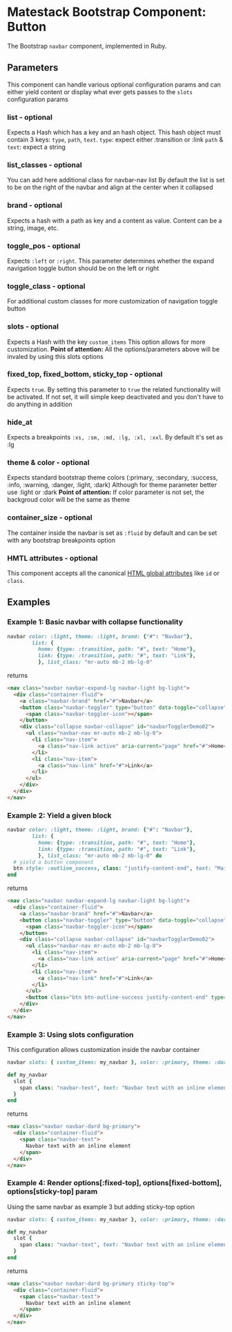 # Matestack Bootstrap Component: Button

The Bootstrap `navbar` component, implemented in Ruby.

## Parameters

This component can handle various optional configuration params and can either yield content or display what ever gets passes to the `slots` configuration params

### list - optional
Expects a Hash which has a key and an hash object. This hash object must contain 3 keys: `type`, `path`, `text`.
`type`: expect either :transition or :link
`path` & `text`: expect a string

### list_classes - optional
You can add here additional class for navbar-nav list
By default the list is set to be on the right of the navbar and align at the center when it collapsed

### brand - optional
Expects a hash with a path as key and a content as value.
Content can be a string, image, etc.

### toggle_pos - optional
Expects `:left` or `:right`. This parameter determines whether the expand navigation toggle button should be on the left or right

### toggle_class - optional
For additional custom classes for more customization of navigation toggle button

### slots - optional
Expects a Hash with the key `custom_items`
This option allows for more customization. 
**Point of attention:** All the options/parameters above will be invaled by using this slots options

### fixed_top, fixed_bottom, sticky_top - optional
Expects `true`. By setting this parameter to `true` the related functionality will be activated. If not set, it will simple keep deactivated and you don't have to do anything in addition 

### hide_at
Expects a breakpoints `:xs, :sm, :md, :lg, :xl, :xxl`. By default it's set as :lg

### theme & color - optional
Expects standard bootstrap theme colors (:primary, :secondary, :success, :info, :warning, :danger, :light, :dark)
Although for theme parameter better use :light or :dark
**Point of attention:** If color parameter is not set, the backgroud color will be the same as theme 

### container_size - optional
The container inside the navbar is set as `:fluid` by default and can be set with any bootstrap breakpoints option 

### HMTL attributes - optional
This component accepts all the canonical [HTML global attributes](https://www.w3schools.com/tags/ref_standardattributes.asp) like `id` or `class`.

## Examples

### Example 1: Basic navbar with collapse functionality 

```ruby
navbar color: :light, theme: :light, brand: {"#": "Navbar"},
        list: {
          home: {type: :transition, path: "#", text: "Home"}, 
          link: {type: :transition, path: "#", text: "Link"},
          }, list_class: "mr-auto mb-2 mb-lg-0"
```

returns

```html
<nav class="navbar navbar-expand-lg navbar-light bg-light">
  <div class="container-fluid">
    <a class="navbar-brand" href="#">Navbar</a>
    <button class="navbar-toggler" type="button" data-toggle="collapse" data-target="#navbarTogglerDemo02" aria-controls="navbarTogglerDemo02" aria-expanded="false" aria-label="Toggle navigation">
      <span class="navbar-toggler-icon"></span>
    </button>
    <div class="collapse navbar-collapse" id="navbarTogglerDemo02">
      <ul class="navbar-nav mr-auto mb-2 mb-lg-0">
        <li class="nav-item">
          <a class="nav-link active" aria-current="page" href="#">Home</a>
        </li>
        <li class="nav-item">
          <a class="nav-link" href="#">Link</a>
        </li>
      </ul>
    </div>
  </div>
</nav>
```

### Example 2: Yield a given block

```ruby
navbar color: :light, theme: :light, brand: {"#": "Navbar"},
        list: {
          home: {type: :transition, path: "#", text: "Home"}, 
          link: {type: :transition, path: "#", text: "Link"},
          }, list_class: "mr-auto mb-2 mb-lg-0" do
  # yield a button component 
  btn style: :outline_success, class: "justify-content-end", text: "Main button"
end
```

returns

```html
<nav class="navbar navbar-expand-lg navbar-light bg-light">
  <div class="container-fluid">
    <a class="navbar-brand" href="#">Navbar</a>
    <button class="navbar-toggler" type="button" data-toggle="collapse" data-target="#navbarTogglerDemo02" aria-controls="navbarTogglerDemo02" aria-expanded="false" aria-label="Toggle navigation">
      <span class="navbar-toggler-icon"></span>
    </button>
    <div class="collapse navbar-collapse" id="navbarTogglerDemo02">
      <ul class="navbar-nav mr-auto mb-2 mb-lg-0">
        <li class="nav-item">
          <a class="nav-link active" aria-current="page" href="#">Home</a>
        </li>
        <li class="nav-item">
          <a class="nav-link" href="#">Link</a>
        </li>
      </ul>
      <button class="btn btn-outline-success justify-content-end" type="button">Main button</button>
    </div>
  </div>
</nav>
```

### Example 3: Using slots configuration
This configuration allows customization inside the navbar container

```ruby
navbar slots: { custom_items: my_navbar }, color: :primary, theme: :dark

def my_navbar
  slot {
    span class: "navbar-text", text: "Navbar text with an inline element"
  }
end
```

returns

```html
<nav class="navbar navbar-dard bg-primary">
  <div class="container-fluid">
    <span class="navbar-text">
      Navbar text with an inline element
    </span>
  </div>
</nav>
```
### Example 4: Render options[:fixed-top], options[fixed-bottom], options[sticky-top] param
Using the same navbar as example 3 but adding sticky-top option

```ruby
navbar slots: { custom_items: my_navbar }, color: :primary, theme: :dark, stick_top: true

def my_navbar
  slot {
    span class: "navbar-text", text: "Navbar text with an inline element"
  }
end
```

returns

```html
<nav class="navbar navbar-dard bg-primary sticky-top">
  <div class="container-fluid">
    <span class="navbar-text">
      Navbar text with an inline element
    </span>
  </div>
</nav>
```